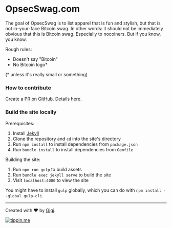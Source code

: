 # OpsecSwag.com

The goal of OpsecSwag is to list apparel that is fun and stylish, but that is
not in-your-face Bitcoin swag. In other words: it should not be immediately
obvious that this is Bitcoin swag. Especially to nocoiners. But if you know, you
know.

Rough rules:
* Doesn't say "Bitcoin"
* No Bitcoin logo*

(* unless it's really small or something)

### How to contribute

Create a [PR on GitHub](https://github.com/opsecswag/opsecswag.github.io).
Details [here](https://github.com/opsecswag/opsecswag.github.io/blob/master/CONTRIBUTING.md).

### Build the site locally

Prerequisites:

1. Install [Jekyll](https://jekyllrb.com/docs/installation/)
2. Clone the repository and `cd` into the site's directory
3. Run `npm install` to install dependencies from `package.json`
4. Run `bundle install` to install dependencies from `Gemfile`

Building the site:

1. Run `npm run gulp` to build assets
2. Run `bundle exec jekyll serve` to build the site
3. Visit `localhost:4000` to view the site

You might have to install `gulp` globally, which you can do with `npm install --global gulp-cli`.

---

Created with :heart: by [Gigi](https://dergigi.com/).

[![tippin.me](https://badgen.net/badge/%E2%9A%A1%EF%B8%8Ftippin.me/@dergigi/F0918E)](https://tippin.me/@dergigi)
